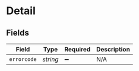 # Detail


## Fields

| Field              | Type               | Required           | Description        |
| ------------------ | ------------------ | ------------------ | ------------------ |
| `errorcode`        | *string*           | :heavy_minus_sign: | N/A                |